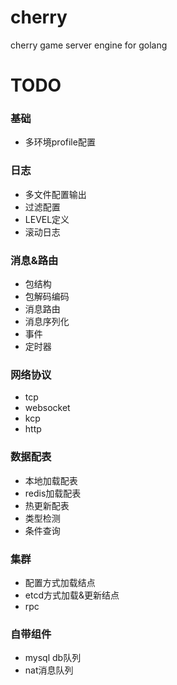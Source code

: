 # cherry
cherry game server engine for golang


# TODO

### 基础
- 多环境profile配置


### 日志
- 多文件配置输出
- 过滤配置
- LEVEL定义
- 滚动日志


### 消息&路由
- 包结构
- 包解码编码
- 消息路由
- 消息序列化
- 事件
- 定时器


### 网络协议
- tcp
- websocket
- kcp
- http


### 数据配表
- 本地加载配表
- redis加载配表
- 热更新配表
- 类型检测
- 条件查询


### 集群
- 配置方式加载结点
- etcd方式加载&更新结点
- rpc

### 自带组件
- mysql db队列
- nat消息队列

